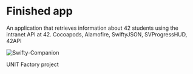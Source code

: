 # Finished app

An application that retrieves information about 42 students using the intranet API at 42.
Cocoapods, Alamofire, SwiftyJSON, SVProgressHUD, 42API

![Swifty-Companion](https://github.com/serjkarev/Swifty-Companion/blob/master/demo/SwiftyCompanionMovie.gif)

UNIT Factory project
